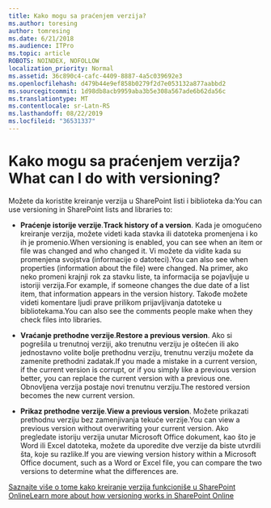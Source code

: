 ```yaml
---
title: Kako mogu sa praćenjem verzija?
ms.author: toresing
author: tomresing
ms.date: 6/21/2018
ms.audience: ITPro
ms.topic: article
ROBOTS: NOINDEX, NOFOLLOW
localization_priority: Normal
ms.assetid: 36c890c4-cafc-4409-8887-4a5c039692e3
ms.openlocfilehash: d479b44e9ef858b0279f2d7e053132a877aabbd2
ms.sourcegitcommit: 1d98db8acb9959aba3b5e308a567ade6b62da56c
ms.translationtype: MT
ms.contentlocale: sr-Latn-RS
ms.lasthandoff: 08/22/2019
ms.locfileid: "36531337"
---
```

# <a name="what-can-i-do-with-versioning"></a><span data-ttu-id="cb796-102">Kako mogu sa praćenjem verzija?</span><span class="sxs-lookup"><span data-stu-id="cb796-102">What can I do with versioning?</span></span>

<span data-ttu-id="cb796-103">Možete da koristite kreiranje verzija u SharePoint listi i biblioteka da:</span><span class="sxs-lookup"><span data-stu-id="cb796-103">You can use versioning in SharePoint lists and libraries to:</span></span>
  
- <span data-ttu-id="cb796-104">**Praćenje istorije verzije**.</span><span class="sxs-lookup"><span data-stu-id="cb796-104">**Track history of a version**.</span></span> <span data-ttu-id="cb796-105">Kada je omogućeno kreiranje verzija, možete videti kada stavka ili datoteka promenjena i ko ih je promenio.</span><span class="sxs-lookup"><span data-stu-id="cb796-105">When versioning is enabled, you can see when an item or file was changed and who changed it.</span></span> <span data-ttu-id="cb796-106">Vi možete da vidite kada su promenjena svojstva (informacije o datoteci).</span><span class="sxs-lookup"><span data-stu-id="cb796-106">You can also see when properties (information about the file) were changed.</span></span> <span data-ttu-id="cb796-107">Na primer, ako neko promeni krajnji rok za stavku liste, ta informacija se pojavljuje u istoriji verzija.</span><span class="sxs-lookup"><span data-stu-id="cb796-107">For example, if someone changes the due date of a list item, that information appears in the version history.</span></span> <span data-ttu-id="cb796-108">Takođe možete videti komentare ljudi prave prilikom prijavljivanja datoteke u bibliotekama.</span><span class="sxs-lookup"><span data-stu-id="cb796-108">You can also see the comments people make when they check files into libraries.</span></span> 
    
- <span data-ttu-id="cb796-109">**Vraćanje prethodne verzije**.</span><span class="sxs-lookup"><span data-stu-id="cb796-109">**Restore a previous version**.</span></span> <span data-ttu-id="cb796-110">Ako si pogrešila u trenutnoj verziji, ako trenutnu verziju je oštećen ili ako jednostavno volite bolje prethodnu verziju, trenutnu verziju možete da zamenite prethodni zadatak.</span><span class="sxs-lookup"><span data-stu-id="cb796-110">If you made a mistake in a current version, if the current version is corrupt, or if you simply like a previous version better, you can replace the current version with a previous one.</span></span> <span data-ttu-id="cb796-111">Obnovljena verzija postaje novi trenutnu verziju.</span><span class="sxs-lookup"><span data-stu-id="cb796-111">The restored version becomes the new current version.</span></span> 
    
- <span data-ttu-id="cb796-112">**Prikaz prethodne verzije**.</span><span class="sxs-lookup"><span data-stu-id="cb796-112">**View a previous version**.</span></span> <span data-ttu-id="cb796-113">Možete prikazati prethodnu verziju bez zamenjivanja tekuće verzije.</span><span class="sxs-lookup"><span data-stu-id="cb796-113">You can view a previous version without overwriting your current version.</span></span> <span data-ttu-id="cb796-114">Ako pregledate istoriju verzija unutar Microsoft Office dokument, kao što je Word ili Excel datoteka, možete da uporedite dve verzije da biste utvrdili šta, koje su razlike.</span><span class="sxs-lookup"><span data-stu-id="cb796-114">If you are viewing version history within a Microsoft Office document, such as a Word or Excel file, you can compare the two versions to determine what the differences are.</span></span> 
    
[<span data-ttu-id="cb796-115">Saznajte više o tome kako kreiranje verzija funkcioniše u SharePoint Online</span><span class="sxs-lookup"><span data-stu-id="cb796-115">Learn more about how versioning works in SharePoint Online</span></span>](https://go.microsoft.com/fwlink/?linkid=875710)
  

